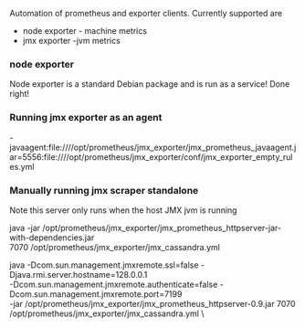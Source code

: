 Automation of prometheus and exporter clients.
Currently supported are
* node exporter - machine metrics
* jmx exporter -jvm metrics

### node exporter
Node exporter is a standard Debian package and is run as a service! Done right!


### Running jmx exporter as an agent

-javaagent:file:////opt/prometheus/jmx_exporter/jmx_prometheus_javaagent.jar=5556:file:////opt/prometheus/jmx_exporter/conf/jmx_exporter_empty_rules.yml

### Manually running jmx scraper standalone
Note this server only runs when the host JMX jvm is running

java  -jar /opt/prometheus/jmx_exporter/jmx_prometheus_httpserver-jar-with-dependencies.jar \
 7070 /opt/prometheus/jmx_exporter/jmx_cassandra.yml


java -Dcom.sun.management.jmxremote.ssl=false -Djava.rmi.server.hostname=128.0.0.1 \
 -Dcom.sun.management.jmxremote.authenticate=false -Dcom.sun.management.jmxremote.port=7199 \
 -jar /opt/prometheus/jmx_exporter/jmx_prometheus_httpserver-0.9.jar 7070 \
 /opt/prometheus/jmx_exporter/jmx_cassandra.yml \




